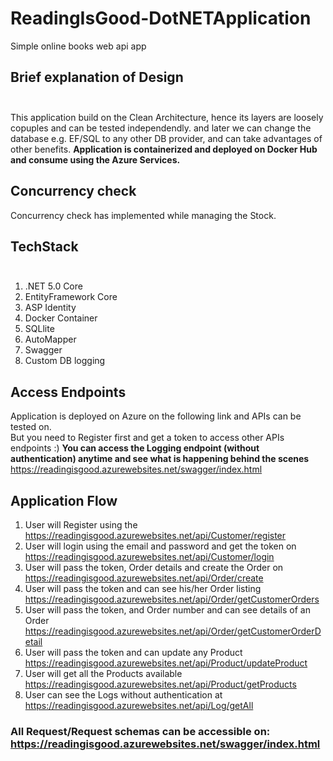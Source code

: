 # ReadingIsGood-DotNETApplication

Simple online books web api app

## Brief explanation of Design <br><br>
This application build on the Clean Architecture, hence its layers are loosely copuples and can be tested independendly. 
and later we can change the database e.g. EF/SQL to any other DB provider, and can take advantages of other benefits.
**Application is containerized and deployed on Docker Hub and consume using the Azure Services.**

## Concurrency check
Concurrency check has implemented while managing the Stock.


## TechStack <br><br>
1. .NET 5.0 Core
2. EntityFramework Core
3. ASP Identity
4. Docker Container
5. SQLlite
6. AutoMapper
7. Swagger
8. Custom DB logging

## Access Endpoints
Application is deployed on Azure on the following link and APIs can be tested on. <br> But you need to Register first and get a token to access other APIs endpoints :)
**You can access the Logging endpoint (without authentication) anytime and see what is happening behind the scenes**
https://readingisgood.azurewebsites.net/swagger/index.html

## Application Flow
1. User will Register using the https://readingisgood.azurewebsites.net/api/Customer/register <br>
2. User will login using the email and password and get the token on https://readingisgood.azurewebsites.net/api/Customer/login <br>
3. User will pass the token, Order details and create the Order on https://readingisgood.azurewebsites.net/api/Order/create <br>
4. User will pass the token and can see his/her Order listing https://readingisgood.azurewebsites.net/api/Order/getCustomerOrders
5. User will pass the token, and Order number and can see details of an Order https://readingisgood.azurewebsites.net/api/Order/getCustomerOrderDetail <br>
6. User will pass the token and can update any Product https://readingisgood.azurewebsites.net/api/Product/updateProduct <br>
7. User will get all the Products available https://readingisgood.azurewebsites.net/api/Product/getProducts <br>
8. User can see the Logs without authentication at https://readingisgood.azurewebsites.net/api/Log/getAll
### All Request/Request schemas can be accessible on: https://readingisgood.azurewebsites.net/swagger/index.html


